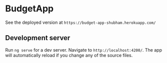 # BudgetApp

See the deployed version at `https://budget-app-shubham.herokuapp.com/`

## Development server

Run `ng serve` for a dev server. Navigate to `http://localhost:4200/`. The app will automatically reload if you change any of the source files.